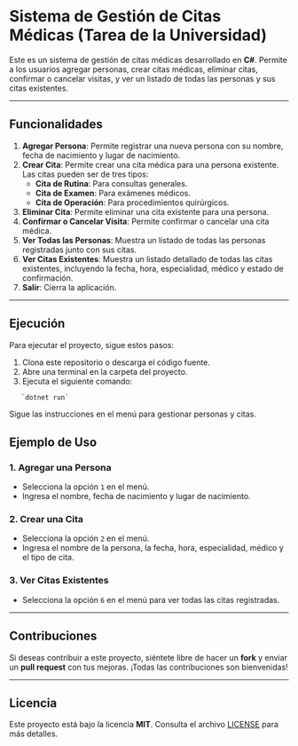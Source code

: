 # Sistema de Gestión de Citas Médicas (Tarea de la Universidad)

Este es un sistema de gestión de citas médicas desarrollado en **C#**. Permite a los usuarios agregar personas, crear citas médicas, eliminar citas, confirmar o cancelar visitas, y ver un listado de todas las personas y sus citas existentes.

---

## Funcionalidades

1. **Agregar Persona**: Permite registrar una nueva persona con su nombre, fecha de nacimiento y lugar de nacimiento.
2. **Crear Cita**: Permite crear una cita médica para una persona existente. Las citas pueden ser de tres tipos:
   - **Cita de Rutina**: Para consultas generales.
   - **Cita de Examen**: Para exámenes médicos.
   - **Cita de Operación**: Para procedimientos quirúrgicos.
3. **Eliminar Cita**: Permite eliminar una cita existente para una persona.
4. **Confirmar o Cancelar Visita**: Permite confirmar o cancelar una cita médica.
5. **Ver Todas las Personas**: Muestra un listado de todas las personas registradas junto con sus citas.
6. **Ver Citas Existentes**: Muestra un listado detallado de todas las citas existentes, incluyendo la fecha, hora, especialidad, médico y estado de confirmación.
7. **Salir**: Cierra la aplicación.

---

## Ejecución

Para ejecutar el proyecto, sigue estos pasos:

1. Clona este repositorio o descarga el código fuente.
2. Abre una terminal en la carpeta del proyecto.
3. Ejecuta el siguiente comando:
```bash
   `dotnet run`
```
Sigue las instrucciones en el menú para gestionar personas y citas.


## Ejemplo de Uso

### 1. **Agregar una Persona**
   - Selecciona la opción `1` en el menú.
   - Ingresa el nombre, fecha de nacimiento y lugar de nacimiento.

### 2. **Crear una Cita**
   - Selecciona la opción `2` en el menú.
   - Ingresa el nombre de la persona, la fecha, hora, especialidad, médico y el tipo de cita.

### 3. **Ver Citas Existentes**
   - Selecciona la opción `6` en el menú para ver todas las citas registradas.

---

## Contribuciones

Si deseas contribuir a este proyecto, siéntete libre de hacer un **fork** y enviar un **pull request** con tus mejoras. ¡Todas las contribuciones son bienvenidas!

---

## Licencia

Este proyecto está bajo la licencia **MIT**. Consulta el archivo [LICENSE](https://github.com/Enigma1x/AppCitas-Tarea-SinInterfaz/blob/master/LICENSE.txt) para más detalles.

